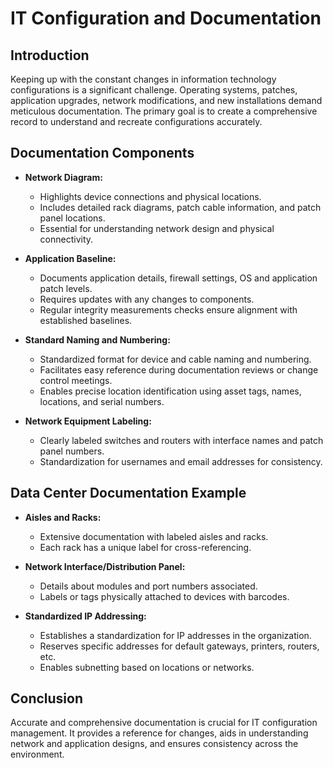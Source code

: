 # IT Configuration and Documentation

## Introduction
Keeping up with the constant changes in information technology configurations is a significant challenge. Operating systems, patches, application upgrades, network modifications, and new installations demand meticulous documentation. The primary goal is to create a comprehensive record to understand and recreate configurations accurately.

## Documentation Components
- **Network Diagram:**
	- Highlights device connections and physical locations.
	- Includes detailed rack diagrams, patch cable information, and patch panel locations.
	- Essential for understanding network design and physical connectivity.

- **Application Baseline:**
	- Documents application details, firewall settings, OS and application patch levels.
	- Requires updates with any changes to components.
	- Regular integrity measurements checks ensure alignment with established baselines.

- **Standard Naming and Numbering:**
	- Standardized format for device and cable naming and numbering.
	- Facilitates easy reference during documentation reviews or change control meetings.
	- Enables precise location identification using asset tags, names, locations, and serial numbers.

- **Network Equipment Labeling:**
	- Clearly labeled switches and routers with interface names and patch panel numbers.
	- Standardization for usernames and email addresses for consistency.

## Data Center Documentation Example
- **Aisles and Racks:**
	- Extensive documentation with labeled aisles and racks.
	- Each rack has a unique label for cross-referencing.

- **Network Interface/Distribution Panel:**
	- Details about modules and port numbers associated.
	- Labels or tags physically attached to devices with barcodes.

- **Standardized IP Addressing:**
	- Establishes a standardization for IP addresses in the organization.
	- Reserves specific addresses for default gateways, printers, routers, etc.
	- Enables subnetting based on locations or networks.

## Conclusion
Accurate and comprehensive documentation is crucial for IT configuration management. It provides a reference for changes, aids in understanding network and application designs, and ensures consistency across the environment.

